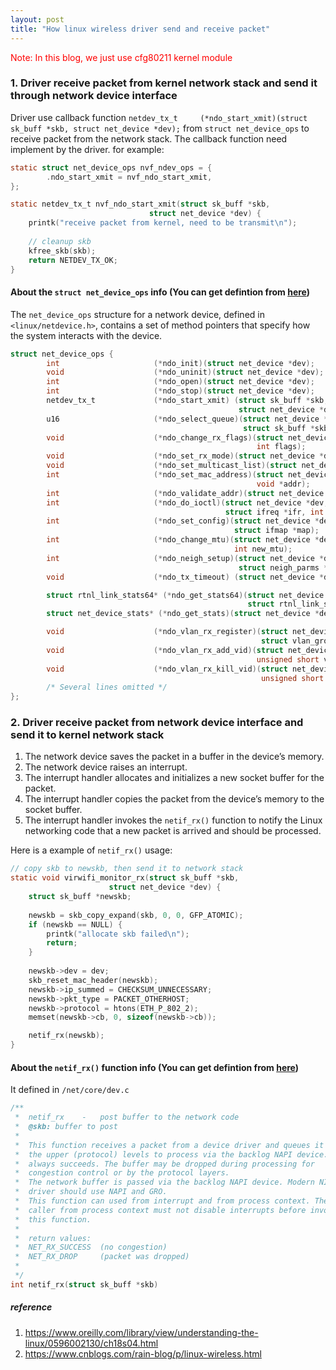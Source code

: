 ```yaml
---
layout: post
title: "How linux wireless driver send and receive packet"
---
```


<font color="red">Note: In this blog, we just use cfg80211 kernel module</font>
### 1. Driver receive packet from kernel network stack and send it through network device interface
Driver use callback function ```netdev_tx_t		(*ndo_start_xmit)(struct sk_buff *skb, struct net_device *dev);``` from ```struct net_device_ops``` to receive packet from 
the network stack. The callback function need implement by the driver. for example:

```c
static struct net_device_ops nvf_ndev_ops = {
        .ndo_start_xmit = nvf_ndo_start_xmit,
};

static netdev_tx_t nvf_ndo_start_xmit(struct sk_buff *skb,
                               struct net_device *dev) {
    printk("receive packet from kernel, need to be transmit\n");
    
    // cleanup skb
    kfree_skb(skb);
    return NETDEV_TX_OK;
}
```

#### About the ```struct net_device_ops``` info (You can get defintion from [here](https://elixir.bootlin.com/linux/latest/source/include/linux/netdevice.h#L1381))
The ```net_device_ops``` structure for a network device, defined in ```<linux/netdevice.h>```, contains a set of method pointers that specify how the system interacts with the device.

```c
struct net_device_ops {
        int                     (*ndo_init)(struct net_device *dev);
        void                    (*ndo_uninit)(struct net_device *dev);
        int                     (*ndo_open)(struct net_device *dev);
        int                     (*ndo_stop)(struct net_device *dev);
        netdev_tx_t             (*ndo_start_xmit) (struct sk_buff *skb,
                                                   struct net_device *dev);
        u16                     (*ndo_select_queue)(struct net_device *dev,
                                                    struct sk_buff *skb);
        void                    (*ndo_change_rx_flags)(struct net_device *dev,
                                                       int flags);
        void                    (*ndo_set_rx_mode)(struct net_device *dev);
        void                    (*ndo_set_multicast_list)(struct net_device *dev);
        int                     (*ndo_set_mac_address)(struct net_device *dev,
                                                       void *addr);
        int                     (*ndo_validate_addr)(struct net_device *dev);
        int                     (*ndo_do_ioctl)(struct net_device *dev,
                                                struct ifreq *ifr, int cmd);
        int                     (*ndo_set_config)(struct net_device *dev,
                                                  struct ifmap *map);
        int                     (*ndo_change_mtu)(struct net_device *dev,
                                                  int new_mtu);
        int                     (*ndo_neigh_setup)(struct net_device *dev,
                                                   struct neigh_parms *);
        void                    (*ndo_tx_timeout) (struct net_device *dev);

        struct rtnl_link_stats64* (*ndo_get_stats64)(struct net_device *dev,
                                                     struct rtnl_link_stats64 *storage);
        struct net_device_stats* (*ndo_get_stats)(struct net_device *dev);

        void                    (*ndo_vlan_rx_register)(struct net_device *dev,
                                                        struct vlan_group *grp);
        void                    (*ndo_vlan_rx_add_vid)(struct net_device *dev,
                                                       unsigned short vid);
        void                    (*ndo_vlan_rx_kill_vid)(struct net_device *dev,
                                                        unsigned short vid);
        /* Several lines omitted */
};
```

### 2. Driver receive packet from network device interface and send it to kernel network stack
1. The network device saves the packet in a buffer in the device’s memory.
2. The network device raises an interrupt.
3. The interrupt handler allocates and initializes a new socket buffer for the packet. 
4. The interrupt handler copies the packet from the device’s memory to the socket buffer.
5. The interrupt handler invokes the ```netif_rx()``` function to notify the Linux networking code that a new packet is arrived and should be processed.

Here is a example of ```netif_rx()``` usage:
```c
// copy skb to newskb, then send it to network stack
static void virwifi_monitor_rx(struct sk_buff *skb,
				      struct net_device *dev) {
	struct sk_buff *newskb;
  
	newskb = skb_copy_expand(skb, 0, 0, GFP_ATOMIC);
	if (newskb == NULL) {
		printk("allocate skb failed\n");
		return;
	}
  
	newskb->dev = dev;
	skb_reset_mac_header(newskb);
	newskb->ip_summed = CHECKSUM_UNNECESSARY;
	newskb->pkt_type = PACKET_OTHERHOST;
	newskb->protocol = htons(ETH_P_802_2);
	memset(newskb->cb, 0, sizeof(newskb->cb));

	netif_rx(newskb);
}
```

#### About the ```netif_rx()``` function info (You can get defintion from [here](https://elixir.bootlin.com/linux/latest/source/net/core/dev.c#L4999))
It defined in ```/net/core/dev.c```
```c
/**
 *	netif_rx	-	post buffer to the network code
 *	@skb: buffer to post
 *
 *	This function receives a packet from a device driver and queues it for
 *	the upper (protocol) levels to process via the backlog NAPI device. It
 *	always succeeds. The buffer may be dropped during processing for
 *	congestion control or by the protocol layers.
 *	The network buffer is passed via the backlog NAPI device. Modern NIC
 *	driver should use NAPI and GRO.
 *	This function can used from interrupt and from process context. The
 *	caller from process context must not disable interrupts before invoking
 *	this function.
 *
 *	return values:
 *	NET_RX_SUCCESS	(no congestion)
 *	NET_RX_DROP     (packet was dropped)
 *
 */
int netif_rx(struct sk_buff *skb)
 ```
 
##### reference
1. https://www.oreilly.com/library/view/understanding-the-linux/0596002130/ch18s04.html
2. https://www.cnblogs.com/rain-blog/p/linux-wireless.html
